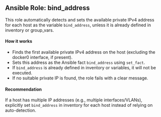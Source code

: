 ## Ansible Role: bind_address

This role automatically detects and sets the available private IPv4 address for each host as the variable `bind_address`, unless it is already defined in inventory or group_vars.

#### How it works

- Finds the first available private IPv4 address on the host (excluding the docker0 interface, if present).
- Sets this address as the Ansible fact `bind_address` using `set_fact`.
- If `bind_address` is already defined in inventory or variables, it will not be executed.
- If no suitable private IP is found, the role fails with a clear message.

#### Recommendation

If a host has multiple IP addresses (e.g., multiple interfaces/VLANs), explicitly set `bind_address` in inventory for each host instead of relying on auto-detection.
